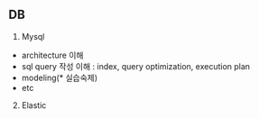 ## DB
1. Mysql
 - architecture 이해
 - sql query 작성 이해 : index, query optimization, execution plan
 - modeling(* 실습숙제)
 - etc
2. Elastic
